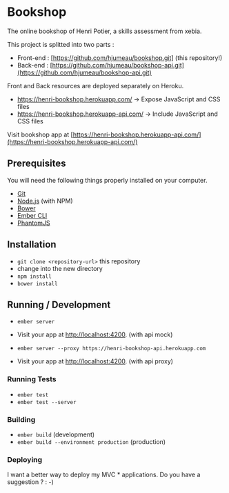 # Bookshop

The online bookshop of Henri Potier, a skills assessment from xebia.

This project is splitted into two parts :

* Front-end : [https://github.com/hjumeau/bookshop.git] (this repository!)
* Back-end : [https://github.com/hjumeau/bookshop-api.git](https://github.com/hjumeau/bookshop-api.git)

Front and Back resources are deployed separately on Heroku.

* https://henri-bookshop.herokuapp.com/ -> Expose JavaScript and CSS files
* https://henri-bookshop.herokuapp-api.com/ -> Include JavaScript and CSS files

Visit bookshop app at [https://henri-bookshop.herokuapp-api.com/](https://henri-bookshop.herokuapp-api.com/)

## Prerequisites

You will need the following things properly installed on your computer.

* [Git](http://git-scm.com/)
* [Node.js](http://nodejs.org/) (with NPM)
* [Bower](http://bower.io/)
* [Ember CLI](http://www.ember-cli.com/)
* [PhantomJS](http://phantomjs.org/)

## Installation

* `git clone <repository-url>` this repository
* change into the new directory
* `npm install`
* `bower install`

## Running / Development

* `ember server`
* Visit your app at [http://localhost:4200](http://localhost:4200). (with api mock)

* `ember server --proxy https://henri-bookshop-api.herokuapp.com`
* Visit your app at [http://localhost:4200](http://localhost:4200). (with api proxy)

### Running Tests

* `ember test` 
* `ember test --server`

### Building

* `ember build` (development)
* `ember build --environment production` (production)

### Deploying

I want a better way to deploy my MVC * applications.
Do you have a suggestion ? : -)
